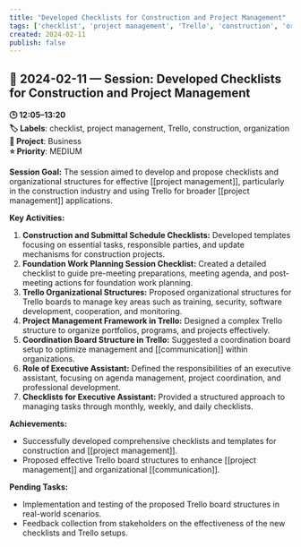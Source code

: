 ```yaml
---
title: "Developed Checklists for Construction and Project Management"
tags: ['checklist', 'project management', 'Trello', 'construction', 'organization']
created: 2024-02-11
publish: false
---
```


## 📅 2024-02-11 — Session: Developed Checklists for Construction and Project Management

**🕒 12:05–13:20**  
**🏷️ Labels**: checklist, project management, Trello, construction, organization  
**📂 Project**: Business  
**⭐ Priority**: MEDIUM  


**Session Goal:**
The session aimed to develop and propose checklists and organizational structures for effective [[project management]], particularly in the construction industry and using Trello for broader [[project management]] applications.

**Key Activities:**
1. **Construction and Submittal Schedule Checklists:** Developed templates focusing on essential tasks, responsible parties, and update mechanisms for construction projects.
2. **Foundation Work Planning Session Checklist:** Created a detailed checklist to guide pre-meeting preparations, meeting agenda, and post-meeting actions for foundation work planning.
3. **Trello Organizational Structures:** Proposed organizational structures for Trello boards to manage key areas such as training, security, software development, cooperation, and monitoring.
4. **Project Management Framework in Trello:** Designed a complex Trello structure to organize portfolios, programs, and projects effectively.
5. **Coordination Board Structure in Trello:** Suggested a coordination board setup to optimize management and [[communication]] within organizations.
6. **Role of Executive Assistant:** Defined the responsibilities of an executive assistant, focusing on agenda management, project coordination, and professional development.
7. **Checklists for Executive Assistant:** Provided a structured approach to managing tasks through monthly, weekly, and daily checklists.

**Achievements:**
- Successfully developed comprehensive checklists and templates for construction and [[project management]].
- Proposed effective Trello board structures to enhance [[project management]] and organizational [[communication]].

**Pending Tasks:**
- Implementation and testing of the proposed Trello board structures in real-world scenarios.
- Feedback collection from stakeholders on the effectiveness of the new checklists and Trello setups.
